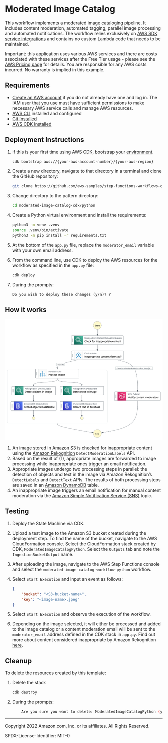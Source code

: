 # Moderated Image Catalog

This workflow implements a moderated image cataloging pipeline. It includes content moderation, automated tagging, parallel image processing and automated notifications. The workflow relies exclusively on [AWS SDK service integrations](https://docs.aws.amazon.com/step-functions/latest/dg/supported-services-awssdk.html) and contains no custom Lambda code that needs to be maintained.

Important: this application uses various AWS services and there are costs associated with these services after the Free Tier usage - please see the [AWS Pricing page](https://aws.amazon.com/pricing/) for details. You are responsible for any AWS costs incurred. No warranty is implied in this example.

## Requirements

* [Create an AWS account](https://portal.aws.amazon.com/gp/aws/developer/registration/index.html) if you do not already have one and log in. The IAM user that you use must have sufficient permissions to make necessary AWS service calls and manage AWS resources.
* [AWS CLI](https://docs.aws.amazon.com/cli/latest/userguide/install-cliv2.html) installed and configured
* [Git Installed](https://git-scm.com/book/en/v2/Getting-Started-Installing-Git)
* [AWS CDK Installed](https://docs.aws.amazon.com/cdk/v2/guide/getting_started.html#getting_started_install)

## Deployment Instructions

1. If this is your first time using AWS CDK, bootstrap your [environment](https://docs.aws.amazon.com/cdk/v2/guide/getting_started.html#getting_started_bootstrap).

    ```bash
    cdk bootstrap aws://{your-aws-account-number}/{your-aws-region}
    ```

1. Create a new directory, navigate to that directory in a terminal and clone the GitHub repository:

    ```bash
    git clone https://github.com/aws-samples/step-functions-workflows-collection
    ```

1. Change directory to the pattern directory:

    ```bash
    cd moderated-image-catalog-cdk/python
    ```

1. Create a Python virtual environment and install the requirements:

    ```bash
    python3 -m venv .venv
    source .venv/bin/activate
    python3 -m pip install -r requirements.txt
    ```

1. At the bottom of the `app.py` file, replace the `moderator_email` variable with your own email address.

1. From the command line, use CDK to deploy the AWS resources for the workflow as specified in the ```app.py``` file:

    ```bash
    cdk deploy
    ```

1. During the prompts:

    ```text
    Do you wish to deploy these changes (y/n)? Y
    ```

## How it works

![image](./resources/statemachine.png)

1. An image stored in [Amazon S3](https://aws.amazon.com/s3/) is checked for inappropriate content using the [Amazon Rekognition](https://aws.amazon.com/rekognition/) `DetectModerationLabels` API.
2. Based on the result of (1), appropriate images are forwarded to image processing while inappropriate ones trigger an email notification.
3. Appropriate images undergo two processing steps in parallel: the detection of objects and text in the image via Amazon Rekognition’s `DetectLabels` and `DetectText` APIs. The results of both processing steps are saved in an [Amazon DynamoDB](https://aws.amazon.com/dynamodb/) table.
4. An inappropriate image triggers an email notification for manual content moderation via the [Amazon Simple Notification Service (SNS)](https://aws.amazon.com/sns/) topic.

## Testing

1. Deploy the State Machine via CDK.
1. Upload a test image to the Amazon S3 bucket created during the deployment step. To find the name of the bucket, navigate to the AWS CloudFormation console. Select the CloudFormation stack created by CDK, `ModeratedImageCatalogPython`. Select the `Outputs` tab and note the `IngestionBucketOutput` name.
1. After uploading the image, navigate to the AWS Step Functions console and select the `moderated-image-catalog-workflow-python` workflow.
1. Select `Start Execution` and input an event as follows:

   ```json
   {
       "bucket": "<S3-bucket-name>",
       "key": "<image-name>.jpeg"
   }
   ```

1. Select `Start Execution` and observe the execution of the workflow.
1. Depending on the image selected, it will either be processed and added to the image catalog or a content moderation email will be sent to the `moderator_email` address defined in the CDK stack in `app.py`. Find out more about content considered inappropriate by Amazon Rekognition [here](https://docs.aws.amazon.com/rekognition/latest/dg/moderation.html).

## Cleanup

To delete the resources created by this template:

1. Delete the stack

    ```bash
    cdk destroy
    ```

1. During the prompts:

    ```bash
        Are you sure you want to delete: ModeratedImageCatalogPython (y/n)? Y
    ```

---

Copyright 2022 Amazon.com, Inc. or its affiliates. All Rights Reserved.

SPDX-License-Identifier: MIT-0
